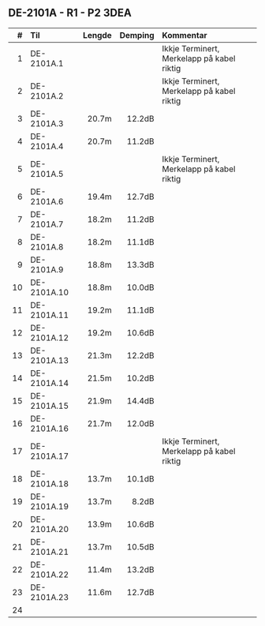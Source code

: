 ## DE-2101A - R1 - P2   3DEA

|  #  |        Til       |Lengde|Demping|Kommentar                                 |
|----:|:-----------------|-----:|------:|:-----------------------------------------|
|    1|DE-2101A.1        |      |       |Ikkje Terminert, Merkelapp på kabel riktig|
|    2|DE-2101A.2        |      |       |Ikkje Terminert, Merkelapp på kabel riktig|
|    3|DE-2101A.3        | 20.7m| 12.2dB|                                          |
|    4|DE-2101A.4        | 20.7m| 11.2dB|                                          |
|    5|DE-2101A.5        |      |       |Ikkje Terminert, Merkelapp på kabel riktig|
|    6|DE-2101A.6        | 19.4m| 12.7dB|                                          |
|    7|DE-2101A.7        | 18.2m| 11.2dB|                                          |
|    8|DE-2101A.8        | 18.2m| 11.1dB|                                          |
|    9|DE-2101A.9        | 18.8m| 13.3dB|                                          |
|   10|DE-2101A.10       | 18.8m| 10.0dB|                                          |
|   11|DE-2101A.11       | 19.2m| 11.1dB|                                          |
|   12|DE-2101A.12       | 19.2m| 10.6dB|                                          |
|   13|DE-2101A.13       | 21.3m| 12.2dB|                                          |
|   14|DE-2101A.14       | 21.5m| 10.2dB|                                          |
|   15|DE-2101A.15       | 21.9m| 14.4dB|                                          |
|   16|DE-2101A.16       | 21.7m| 12.0dB|                                          |
|   17|DE-2101A.17       |      |       |Ikkje Terminert, Merkelapp på kabel riktig|
|   18|DE-2101A.18       | 13.7m| 10.1dB|                                          |
|   19|DE-2101A.19       | 13.7m|  8.2dB|                                          |
|   20|DE-2101A.20       | 13.9m| 10.6dB|                                          |
|   21|DE-2101A.21       | 13.7m| 10.5dB|                                          |
|   22|DE-2101A.22       | 11.4m| 13.2dB|                                          |
|   23|DE-2101A.23       | 11.6m| 12.7dB|                                          |
|   24|                  |      |       |                                          |
